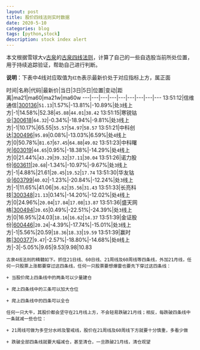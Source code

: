 ```yaml
---
layout: post
title: 股价四线法则实时数据
date: 2020-5-10
categories: blog
tags: [python,stock]
description: stock index alert
---
```



本文根据雪球大v[古泉](https://xueqiu.com/u/7148646888)的[古泉四线法则](https://xueqiu.com/7148646888/130498192)，计算了自己的一些自选股当前所处位置，用于持续追踪验证，帮助自己进行判断。

**说明**：下表中4线对应取值为`红色`表示最新价处于对应指标上方，属正面

时间|名称|代码|最新价|当日|3日|5日|位置|变动|距离|ma21|ma60|ma21w|ma60w
---|---|---|---|---|---|---|---|---
13:51:12|信维通信|[300136](https://xueqiu.com/S/SZ300136)|`51.13`|1.57%|-13.81%|-10.89%|处`3`线上方|-1|14.58%|52.38|`45.88`|`44.01`|`38.42`
13:51:15|寒锐钴业|[300618](https://xueqiu.com/S/SZ300618)|`64.32`|-0.34%|-18.94%|-9.81%|处`3`线上方|-1|10.17%|65.55|`55.57`|`54.97`|`58.57`
13:51:21|中科创达|[300496](https://xueqiu.com/S/SZ300496)|`95.89`|0.08%|-13.03%|6.59%|处`4`线上方|0|50.78%|`81.67`|`67.45`|`64.88`|`49.02`
13:51:23|中科曙光|[603019](https://xueqiu.com/S/SH603019)|`44.65`|0.95%|-18.38%|-14.29%|处`4`线上方|0|21.44%|`43.29`|`39.32`|`37.11`|`30.04`
13:51:26|诺力股份|[603611](https://xueqiu.com/S/SH603611)|`20.68`|-1.34%|-10.97%|-9.67%|处`3`线上方|-1|4.88%|21.61|`20.45`|`19.52`|`17.74`
13:51:30|华友钴业|[603799](https://xueqiu.com/S/SH603799)|`40.02`|-1.23%|-20.84%|-12.24%|处`3`线上方|-1|11.65%|41.06|`36.62`|`35.56`|`31.43`
13:51:33|长亮科技|[300348](https://xueqiu.com/S/SZ300348)|`21.13`|0.14%|-14.20%|-12.02%|处`4`线上方|0|24.96%|`20.04`|`17.84`|`17.08`|`13.87`
13:51:36|盛天网络|[300494](https://xueqiu.com/S/SZ300494)|`20.65`|0.49%|-22.51%|-24.39%|处`3`线上方|0|16.95%|24.03|`18.16`|`16.62`|`14.37`
13:51:39|金证股份|[600446](https://xueqiu.com/S/SH600446)|`20.24`|-4.39%|-17.74%|-15.01%|处`3`线上方|-1|5.56%|20.59|`18.36`|`18.33`|`19.59`
13:51:39|赢时胜|[300377](https://xueqiu.com/S/SZ300377)|`9.47`|-2.57%|-18.80%|-14.68%|处`0`线上方|-3|-5.05%|9.65|9.53|9.98|10.83

```
古泉4线法则的精髓如下。抓住21日线、60日线、21周线及60周线等四条线，外加21月线，任何一只股票上涨都要穿过这四条线，任何一只股票要想爆雷也要先下穿过这四条线：

+ 当股价爬上四条线中的两条可以少量建仓

+ 爬上四条线中的三条可以加大仓位

+ 爬上四条线中的四条可以全仓

任何一只大牛，其股价都会坚守在21月线上方，不会轻易跌破21月线；相反，每跌破四条线中一条就减一些仓位：

+ 21周线可做为多空分水岭及警戒线，股价在21周线及60周线下方就要十分慎重，多看少做

+ 跌破全部四条线就要大幅减仓，甚至清仓，一旦跌破21月线，清仓观望
```